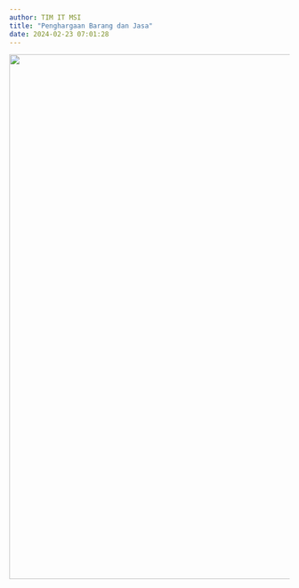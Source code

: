 ```yaml
---
author: TIM IT MSI
title: "Penghargaan Barang dan Jasa"
date: 2024-02-23 07:01:28
---
```

<p><img src="/images/wW0VGcjJjTtQaTS3TL2B.png" alt="" width="1147" height="944" /></p>